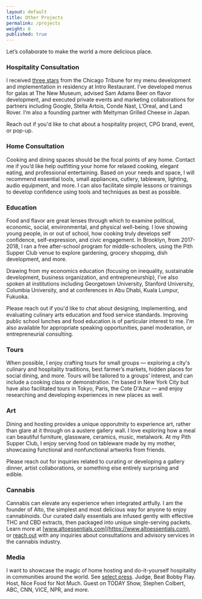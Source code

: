 ```yaml
---
layout: default
title: Other Projects
permalink: /projects
weight: 6
published: true
---
```



Let’s collaborate to make the world a more delicious place.


### Hospitality Consultation
I received [three stars](https://www.chicagotribune.com/dining/ct-review-intro-jonah-reider-food-0928-20160924-column.html) from the Chicago Tribune for my menu development and implementation in residency at Intro Restaurant. I’ve developed menus for galas at The New Museum, advised Sam Adams Beer on flavor development, and executed private events and marketing collaborations for partners including Google, Stella Artois, Conde Nast, L’Oreal, and Land Rover. I’m also a founding partner with Meltyman Grilled Cheese in Japan.

Reach out if you'd like to chat about a hospitality project, CPG brand, event, or pop-up.


### Home Consultation
Cooking and dining spaces should be the focal points of any home. Contact me if you’d like help outfitting your home for relaxed cooking, elegant eating, and professional entertaining. Based on your needs and space, I will recommend essential tools, small appliances, cutlery, tableware, lighting, audio equipment, and more. I can also facilitate simple lessons or trainings to develop confidence using tools and techniques as best as possible.


### Education
Food and flavor are great lenses through which to examine political, economic, social, environmental, and physical well-being. I love showing young people, in or out of school, how cooking truly develops self confidence, self-expression, and civic engagement. In Brooklyn, from 2017-2018, I ran a free after-school program for middle-schoolers, using the Pith Supper Club venue to explore gardening, grocery shopping, dish development, and more.

Drawing from my economics education (focusing on inequality, sustainable development, business organization, and entrepreneurship), I’ve also spoken at institutions including Georgetown University, Stanford University, Columbia University, and at conferences in Abu Dhabi, Kuala Lumpur, Fukuoka. 

Please reach out if you'd like to chat about designing, implementing, and evaluating culinary arts education and food service standards. Improving public school lunches and food education is of particular interest to me. I'm also available for appropriate speaking opportunities, panel moderation, or entrepreneurial consulting.


### Tours
When possible, I enjoy crafting tours for small groups — exploring a city's culinary and hospitality traditions, best farmer’s markets, hidden places for social dining, and more. Tours will be  tailored to a groups’ interest, and can include a cooking class or demonstration. I'm based in New York City but have also facilitated tours in Tokyo, Paris, the Cote D'Azur — and enjoy researching and developing experiences in new places as well. 


### Art
Dining and hosting provides a unique opporutnity to experience art, rather than glare at it through on a austere gallery wall. I love exploring how a meal can beautiful furniture, glassware, ceramics, music, metalwork. At my Pith Supper Club, I enjoy serving food on tableware made by my mother, showcasing functional and nonfunctional artworks from friends.

Please reach out for inquiries related to curating or developing a gallery dinner, artist collaborations, or something else entirely surprising and edible.


### Cannabis
Cannabis can elevate any experience when integrated artfully. I am the founder of Alto, the simplest and most delicious way for anyone to enjoy cannabinoids. Our curated daily essentials are infused gently with effective THC and CBD extracts, then packaged into unique single-serving packets. Learn more at [www.altoessentials.com](https://www.altoessentials.com), or [reach out](mailto:inquiries@pith.space) with any inquiries about consultations and advisory services in the cannabis industry.


### Media
I want to showcase the magic of home hosting and do-it-yourself hospitality in communities around the world. See [select press](https://amja.github.io/#select-press). Judge, Beat Bobby Flay. Host, Nice Food for Not Much. Guest on TODAY Show, Stephen Colbert, ABC, CNN, VICE, NPR, and more.









